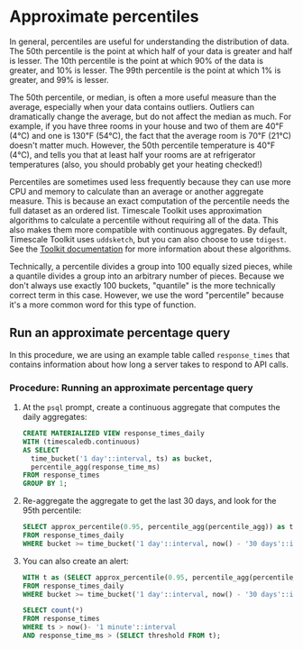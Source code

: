 # Approximate percentiles
In general, percentiles are useful for understanding the distribution of data.
The 50th percentile is the point at which half of your data is greater and half
is lesser. The 10th percentile is the point at which 90% of the data is greater,
and 10% is lesser. The 99th percentile is the point at which 1% is greater, and
99% is lesser.

The 50th percentile, or median, is often a more useful measure than the average,
especially when your data contains outliers. Outliers can dramatically change
the average, but do not affect the median as much. For example, if you have
three rooms in your house and two of them are 40℉ (4℃) and one is 130℉ (54℃),
the fact that the average room is 70℉ (21℃) doesn't matter much. However, the
50th percentile temperature is 40℉ (4℃), and tells you that at least half your
rooms are at refrigerator temperatures (also, you should probably get your
heating checked!)

Percentiles are sometimes used less frequently because they can use more CPU and
memory to calculate than an average or another aggregate measure. This is
because an exact computation of the percentile needs the full dataset as an
ordered list. Timescale Toolkit uses approximation algorithms to calculate a
percentile without requiring all of the data. This also makes them more
compatible with continuous aggregates. By default, Timescale Toolkit uses
`uddsketch`, but you can also choose to use `tdigest`. See
the [Toolkit documentation][gh-analytics-algorithms] for more information
about these algorithms.

<highlight type="tip">
Technically, a percentile divides a group into 100 equally sized pieces, while a
quantile divides a group into an arbitrary number of pieces. Because we don't
always use exactly 100 buckets, "quantile" is the more technically correct term
in this case. However, we use the word "percentile" because it's a more common
word for this type of function.
</highlight>

## Run an approximate percentage query
In this procedure, we are using an example table called `response_times` that contains information about how long a server takes to respond to API calls.

### Procedure: Running an approximate percentage query
1.  At the `psql` prompt, create a continuous aggregate that computes the daily aggregates:
    ```sql
    CREATE MATERIALIZED VIEW response_times_daily
    WITH (timescaledb.continuous)
    AS SELECT
      time_bucket('1 day'::interval, ts) as bucket,
      percentile_agg(response_time_ms)
    FROM response_times
    GROUP BY 1;
    ```
1.  Re-aggregate the aggregate to get the last 30 days, and look for the 95th percentile:
    ```sql
    SELECT approx_percentile(0.95, percentile_agg(percentile_agg)) as threshold
    FROM response_times_daily
    WHERE bucket >= time_bucket('1 day'::interval, now() - '30 days'::interval);
    ```
1.  You can also create an alert:
    ```sql
    WITH t as (SELECT approx_percentile(0.95, percentile_agg(percentile_agg)) as threshold
    FROM response_times_daily
    WHERE bucket >= time_bucket('1 day'::interval, now() - '30 days'::interval))

    SELECT count(*)
    FROM response_times
    WHERE ts > now()- '1 minute'::interval
    AND response_time_ms > (SELECT threshold FROM t);
    ```


[gh-analytics-algorithms]: https://github.com/timescale/timescale-analytics/blob/main/docs/percentile_approximation.md#advanced-usage
